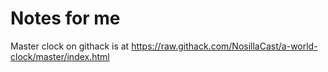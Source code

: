 # Notes for me

Master clock on githack is at https://raw.githack.com/NosillaCast/a-world-clock/master/index.html
